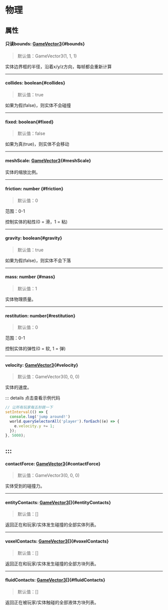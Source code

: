 <script setup>
import '/style.css'
</script>
# 物理
## 属性

#### <font id="API" /><font id="ReadOnly">只读</font>bounds<font id="Type">: [GameVector3](/GameVector3/)</font>{#bounds}
> 默认值：GameVector3(1, 1, 1)

实体边界框的半径，沿着x/y/z方向，每帧都会重新计算


---


#### <font id="API" />collides<font id="Type">: boolean</font>{#collides}
> 默认值：true

如果为假(false)，则实体不会碰撞


---


#### <font id="API" />fixed<font id="Type">: boolean</font>{#fixed}
> 默认值：false

如果为真(true)，则实体不会移动


---


#### <font id="API" />meshScale<font id="Type">: [GameVector3](/GameVector3/)</font>{#meshScale}
实体的缩放比例。


---


#### <font id="API" />friction<font id="Type">: number </font>{#friction}
> 默认值：0

范围：0-1

控制实体的粘性(0 = 滑，1 = 粘)


---


#### <font id="API" />gravity<font id="Type">: boolean</font>{#gravity}
> 默认值：true

如果为假(false)，则实体不会下落


---


#### <font id="API" />mass<font id="Type">: number </font>{#mass}
> 默认值：1

实体物理质量。


---


#### <font id="API" />restitution<font id="Type">: number</font>{#restitution}
> 默认值：0

范围：0-1

控制实体的弹性(0 = 软, 1 = 弹)




---


#### <font id="API" />velocity<font id="Type">: [GameVector3](/GameVector3/)</font>{#velocity}
> 默认值：GameVector3(0, 0, 0)

实体的速度。



::: details 点击查看示例代码
```javascript
// 让所有玩家每五秒跳一下
setInterval(() => {
  console.log('jump around!')
  world.querySelectorAll('player').forEach((e) => {
    e.velocity.y += 1;
  });
}, 5000);
```
:::
---


#### <font id="API" />contactForce<font id="Type">: [GameVector3](/GameVector3/)</font>{#contactForce}
> 默认值：GameVector3(0, 0, 0)

实体受到的碰撞力。


---


#### <font id="API" />entityContacts<font id="Type">: [GameVector3](/GameVector3/)[]</font>{#entityContacts}
> 默认值：[]

返回正在和玩家/实体发生碰撞的全部实体列表。


---


#### <font id="API" />voxelContacts<font id="Type">: [GameVector3](/GameVector3/)[]</font>{#voxelContacts}
> 默认值：[]

返回正在和玩家/实体发生碰撞的全部方块列表。


---


#### <font id="API" />fluidContacts<font id="Type">: [GameVector3](/GameVector3/)[]</font>{#fluidContacts}
> 默认值：[]

返回正在被玩家/实体触碰的全部液体方块列表。

